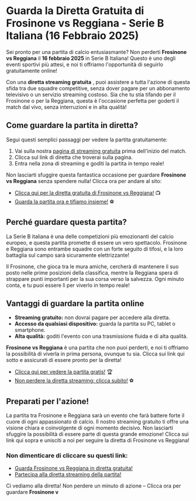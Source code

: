 # Guarda la Diretta Gratuita di Frosinone vs Reggiana - Serie B Italiana (16 Febbraio 2025)

Sei pronto per una partita di calcio entusiasmante? Non perderti **Frosinone vs Reggiana** il **16 febbraio 2025** in Serie B Italiana! Questo è uno degli eventi sportivi più attesi, e noi ti offriamo l'opportunità di seguirlo gratuitamente online!

Con una **diretta streaming gratuita** , puoi assistere a tutta l'azione di questa sfida tra due squadre competitive, senza dover pagare per un abbonamento televisivo o un servizio streaming costoso. Sia che tu stia tifando per il Frosinone o per la Reggiana, questa è l'occasione perfetta per goderti il match dal vivo, senza interruzioni e in alta qualità!

## Come guardare la partita in diretta?

Segui questi semplici passaggi per vedere la partita gratuitamente:

1. Vai sulla nostra [pagina di streaming gratuita](https://tinyurl.com/livestreamfreeo?st=Frosinone+vs+Reggiana&si=gh) prima dell'inizio del match.
2. Clicca sul link di diretta che troverai sulla pagina.
3. Entra nella zona di streaming e goditi la partita in tempo reale!

Non lasciarti sfuggire questa fantastica occasione per guardare **Frosinone vs Reggiana** senza spendere nulla! Clicca ora per andare al sito:

- [Clicca qui per la diretta gratuita di Frosinone vs Reggiana!](https://tinyurl.com/livestreamfreeo?st=Frosinone+vs+Reggiana&si=gh) 📺
- [Guarda la partita ora e tifiamo insieme!](https://tinyurl.com/livestreamfreeo?st=Frosinone+vs+Reggiana&si=gh) ⚽

## Perché guardare questa partita?

La Serie B italiana è una delle competizioni più emozionanti del calcio europeo, e questa partita promette di essere un vero spettacolo. Frosinone e Reggiana sono entrambe squadre con un forte seguito di tifosi, e la loro battaglia sul campo sarà sicuramente elettrizzante!

Il Frosinone, che gioca tra le mura amiche, cercherà di mantenere il suo posto nelle prime posizioni della classifica, mentre la Reggiana spera di strappare punti importanti per la sua corsa verso la salvezza. Ogni minuto conta, e tu puoi essere lì per viverlo in tempo reale!

## Vantaggi di guardare la partita online

- **Streaming gratuito:** non dovrai pagare per accedere alla diretta.
- **Accesso da qualsiasi dispositivo:** guarda la partita su PC, tablet o smartphone.
- **Alta qualità:** goditi l'evento con una trasmissione fluida e di alta qualità.

**Frosinone vs Reggiana** è una partita che non puoi perderti, e noi ti offriamo la possibilità di viverla in prima persona, ovunque tu sia. Clicca sui link qui sotto e assicurati di essere pronto per la diretta!

- [Clicca qui per vedere la partita gratis!](https://tinyurl.com/livestreamfreeo?st=Frosinone+vs+Reggiana&si=gh) 🏆
- [Non perdere la diretta streaming: clicca subito!](https://tinyurl.com/livestreamfreeo?st=Frosinone+vs+Reggiana&si=gh) ⚽

## Preparati per l'azione!

La partita tra Frosinone e Reggiana sarà un evento che farà battere forte il cuore di ogni appassionato di calcio. Il nostro streaming gratuito ti offre una visione chiara e coinvolgente di ogni momento decisivo. Non lasciarti sfuggire la possibilità di essere parte di questa grande emozione! Clicca sui link qui sopra e unisciti a noi per seguire la diretta di Frosinone vs Reggiana!

### Non dimenticare di cliccare su questi link:

- [Guarda Frosinone vs Reggiana in diretta gratuita!](https://tinyurl.com/livestreamfreeo?st=Frosinone+vs+Reggiana&si=gh)
- [Partecipa alla diretta streaming della partita!](https://tinyurl.com/livestreamfreeo?st=Frosinone+vs+Reggiana&si=gh)

Ci vediamo alla diretta! Non perdere un minuto di azione – Clicca ora per guardare **Frosinone v**
